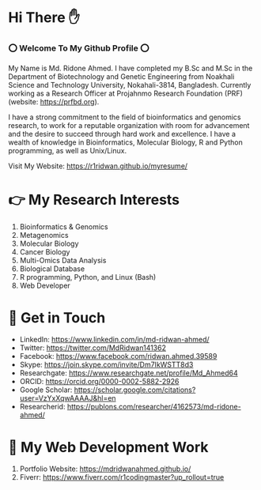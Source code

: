 # Hi There ✋

### ⭕ Welcome To My Github Profile ⭕ 
 My Name is Md. Ridone Ahmed. I have completed my B.Sc and M.Sc in the Department of Biotechnology and Genetic Engineering from Noakhali Science and Technology University, Nokahali-3814, Bangladesh. Currently working as a Research Officer at Projahnmo Research Foundation (PRF) (website: https://prfbd.org).
 
I have a strong commitment to the field of bioinformatics and genomics research, to work for a reputable organization with room for advancement and the desire to succeed through hard work and excellence. I have a wealth of knowledge in Bioinformatics, Molecular Biology, R and Python programming, as well as Unix/Linux.

Visit My Website: https://r1ridwan.github.io/myresume/


# 👉 My Research Interests
1. Bioinformatics & Genomics
2. Metagenomics
3. Molecular Biology
4. Cancer Biology
5. Multi-Omics Data Analysis
6. Biological Database
7. R programming, Python, and Linux (Bash)
8. Web Developer

# 💢 Get in Touch
* LinkedIn: https://www.linkedin.com/in/md-ridwan-ahmed/
* Twitter: https://twitter.com/MdRidwan141362
* Facebook: https://www.facebook.com/ridwan.ahmed.39589
* Skype: https://join.skype.com/invite/Dm7IkWSTT8d3
* Researchgate: https://www.researchgate.net/profile/Md_Ahmed64
* ORCID: https://orcid.org/0000-0002-5882-2926
* Google Scholar: https://scholar.google.com/citations?user=VzYxXqwAAAAJ&hl=en
* Researcherid: https://publons.com/researcher/4162573/md-ridone-ahmed/

# 💢 My Web Development Work
1. Portfolio Website: https://mdridwanahmed.github.io/
2. Fiverr: https://www.fiverr.com/r1codingmaster?up_rollout=true


